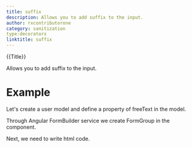 ```yaml
---
title: suffix
description: Allows you to add suffix to the input.
author: rxcontributorone
category: sanitization
type:decorators
linktitle: suffix
---
```

 
<div class="title-bar top_title"><p>{{Title}}</p></div> <div class="title-bar"><p>Allows you to add suffix to the input.</p></div>

# Example  
Let's create a user model and define a property of freeText in the model.
<div component="app-code" key="suffix-add-model"></div> 

Through Angular FormBuilder service we create FormGroup in the component.

<div component="app-code" key="suffix-add-component"></div> 
Next, we need to write html code.
<div component="app-code" key="suffix-add-html"></div> 
<div component="app-example-runner" ref-component="app-suffix-add"></div>